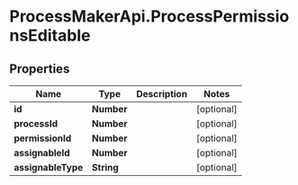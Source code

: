 # ProcessMakerApi.ProcessPermissionsEditable

## Properties

Name | Type | Description | Notes
------------ | ------------- | ------------- | -------------
**id** | **Number** |  | [optional] 
**processId** | **Number** |  | [optional] 
**permissionId** | **Number** |  | [optional] 
**assignableId** | **Number** |  | [optional] 
**assignableType** | **String** |  | [optional] 


